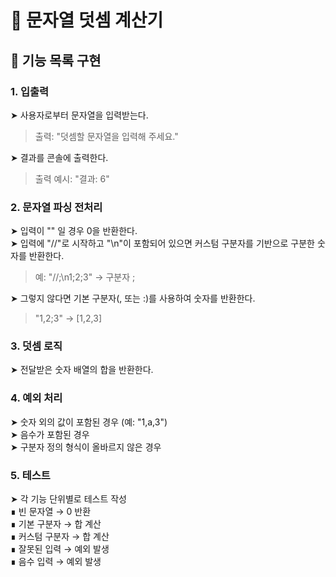 # 🚀 문자열 덧셈 계산기

## 📄 기능 목록 구현

### 1. 입출력
➤ 사용자로부터 문자열을 입력받는다.
> 출력: "덧셈할 문자열을 입력해 주세요."

➤ 결과를 콘솔에 출력한다.
> 출력 예시: "결과: 6"

### 2. 문자열 파싱 전처리
➤ 입력이 "" 일 경우 0을 반환한다.  
➤ 입력에 "//"로 시작하고 "\n"이 포함되어 있으면 커스텀 구분자를 기반으로 구분한 숫자를 반환한다.  
> 예: "//;\n1;2;3" → 구분자 ;

➤ 그렇지 않다면 기본 구분자(, 또는 :)를 사용하여 숫자를 반환한다.  
> "1,2;3" -> [1,2,3]

### 3. 덧셈 로직
➤ 전달받은 숫자 배열의 합을 반환한다.  

### 4. 예외 처리
➤ 숫자 외의 값이 포함된 경우 (예: "1,a,3")  
➤ 음수가 포함된 경우  
➤ 구분자 정의 형식이 올바르지 않은 경우

### 5. 테스트
➤ 각 기능 단위별로 테스트 작성  
∎ 빈 문자열 → 0 반환  
∎ 기본 구분자 → 합 계산  
∎ 커스텀 구분자 → 합 계산  
∎ 잘못된 입력 → 예외 발생  
∎ 음수 입력 → 예외 발생  
